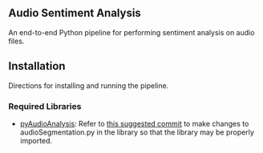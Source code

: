 ## Audio Sentiment Analysis
An end-to-end Python pipeline for performing sentiment analysis on audio files.

## Installation
Directions for installing and running the pipeline.

### Required Libraries
- [pyAudioAnalysis](https://github.com/tyiannak/pyAudioAnalysis): Refer to [this suggested commit](https://github.com/tyiannak/pyAudioAnalysis/pull/15/commits/6b75b6716a7dbd90abb6ee0ecc613f8fb3e8f575) to make changes to audioSegmentation.py in the library so that the library may be properly imported. 
